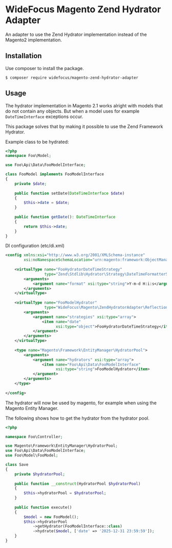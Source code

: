 # WideFocus Magento Zend Hydrator Adapter

An adapter to use the Zend Hydrator implementation instead of the Magento2 implementation.

## Installation

Use composer to install the package.

```shell
$ composer require widefocus/magento-zend-hydrator-adapter
```

## Usage

The hydrator implementation in Magento 2.1 works alright with models that do not contain 
any objects. But when a model uses for example `DateTimeInterface` exceptions occur.

This package solves that by making it possible to use the Zend Framework Hydrator.

Example class to be hydrated:

```php
<?php
namespace Foo\Model;

use Foo\Api\Data\FooModelInterface;

class FooModel implements FooModelInterface
{
    private $date;
    
    public function setDate(DateTimeInterface $date)
    {
        $this->date = $date;
    }
    
    public function getDate(): DateTimeInterface
    {
        return $this->date;
    }
}

```

DI configuration (etc/di.xml)

```xml
<config xmlns:xsi="http://www.w3.org/2001/XMLSchema-instance"
        xsi:noNamespaceSchemaLocation="urn:magento:framework:ObjectManager/etc/config.xsd">
    
    <virtualType name="FooHydratorDateTimeStrategy"
                 type="Zend\Stdlib\Hydrator\Strategy\DateTimeFormatterStrategy">
        <arguments>
            <argument name="format" xsi:type="string">Y-m-d H:i:s</argument>
        </arguments>
    </virtualType>
    
    <virtualType name="FooModelHydrator"
                 type="WideFocus\Magento\ZendHydratorAdapter\ReflectionHydratorAdapter">
        <arguments>
            <argument name="strategies" xsi:type="array">
                <item name="date"
                      xsi:type="object">FooHydratorDateTimeStrategy</item>
            </argument>
        </arguments>
    </virtualType>
    
    <type name="Magento\Framework\EntityManager\HydratorPool">
        <arguments>
            <argument name="hydrators" xsi:type="array">
                <item name="Foo\Api\Data\FooModelInterface"
                      xsi:type="string">FooModelHydrator</item>
            </argument>
        </arguments>
    </type>
    
</config>
```

The hydrator will now be used by magento, for example when using the Magento Entity Manager.

The following shows how to get the hydrator from the hydrator pool.

```php
<?php

namespace Foo\Controller;

use Magento\Framework\EntityManager\HydratorPool;
use Foo\Api\Data\FooModelInterface;
use Foo\Model\FooModel;

class Save
{
    private $hydratorPool;
    
    public function __construct(HydratorPool $hydratorPool)
    {
        $this->hydratorPool = $hydratorPool;
    }
    
    public function execute()
    {
        $model = new FooModel();
        $this->hydratorPool
            ->getHydrator(FooModelInterface::class)
            ->hydrate($model, ['date' => '2025-12-31 23:59:59']);
    }
}
```